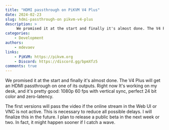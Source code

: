 ```yaml
---
title: "HDMI passthrough on PiKVM V4 Plus"
date: 2024-02-23
slug: hdmi-passthrough-on pikvm-v4-plus
description: >
     We promised it at the start and finally it's almost done. The V4 Plus will get an HDMI passthrough on one of its outputs
categories:
    - Development
authors:
    - mdevaev
links:
    - PiKVM: https://pikvm.org
    - Discord: https://discord.gg/bpmXfz5
comments: true
---
```


We promised it at the start and finally it's almost done. The V4 Plus will get an HDMI passthrough on one of its outputs. Right now It's working on my desk, and it's pretty good: 1080p 60 fps with vertical sync, perfect 24 bit color and zero-latency.

<!-- more -->

The first versions will pass the video if the online stream in the Web UI or VNC is not active. This is necessary to reduce all possible delays. I will finalize this in the future. I plan to release a public beta in the next week or two. In fact, it might happen sooner if I catch a wave.